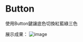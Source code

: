 # Button
使用Button鍵讓底色切換紅藍綠三色

展示成果：
![image](https://github.com/Angus1226/Button/blob/master/RGB.jpg=)


